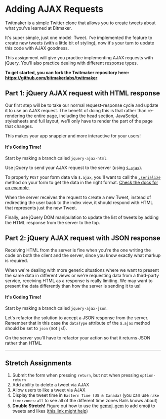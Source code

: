 # Adding AJAX Requests

Twitmaker is a simple Twitter clone that allows you to create tweets about what you've learned at Bitmaker.

It's super simple, just one model: Tweet. I've implemented the feature to create new tweets (with a little bit of styling), now it's your turn to update this code with AJAX goodness.

This assignment will give you practice implementing AJAX requests with jQuery. You'll also practice dealing with different response types.

**To get started, you can fork the Twitmaker repository here: https://github.com/bitmakerlabs/twitmaker**


## Part 1: jQuery AJAX request with HTML response

Our first step will be to take our normal request-response cycle and update it to use an AJAX request. The benefit of doing this is that rather than re-rendering the entire page, including the head section, JavaScript, stylesheets and full layout, we'll only have to render the part of the page that changes.

This makes your app snappier and more interactive for your users!

#### It's Coding Time!
Start by making a branch called `jquery-ajax-html`.

Use jQuery to send your AJAX request to the server (using [`$.ajax`](http://api.jquery.com/jQuery.ajax/)).

To properly `POST` your form data via `$.ajax`, you'll want to call the [`.serialize`](http://api.jquery.com/serialize/) method on your form to get the data in the right format. [Check the docs for an example](http://api.jquery.com/serialize/).

When the server receives the request to create a new Tweet, instead of redirecting the user back to the index view, it should respond with HTML that represents just the new Tweet.

Finally, use jQuery DOM manipulation to update the list of tweets by adding the HTML response from the server to the top.


## Part 2: jQuery AJAX request with JSON response

Receiving HTML from the server is fine when you're the one writing the code on both the client and the server, since you know exactly what markup is required.

When we're dealing with more generic situations where we want to present the same data in different views or we're requesting data from a third-party service, receiving HTML as a response is really limiting. We may want to present the data differently than how the server is sending it to us!

#### It's Coding Time!
Start by making a branch called `jquery-ajax-json`.

Let's refactor the solution to accept a JSON response from the server. Remember that in this case the `dataType` attribute of the `$.ajax` method should be set to `json` (not `js`!).

On the server you'll have to refactor your action so that it returns JSON rather than HTML.


---

## Stretch Assignments

1. Submit the form when pressing `return`, but not when pressing `option-return`
2. Add ability to delete a tweet via AJAX
3. Allow users to like a tweet via AJAX
4. Display the tweet time in `Eastern Time (US & Canada)` (you can use `rake time:zones:all` to see all of the different time zones Rails knows about)
5. **Double Stretch!** Figure out how to use the [gemoji gem](https://github.com/github/gemoji) to add emoji to tweets and likes ([this link might help](https://www.reddit.com/r/rails/comments/38ir3m/how_exactly_do_you_add_emoji_to_a_rails_app_and/))
